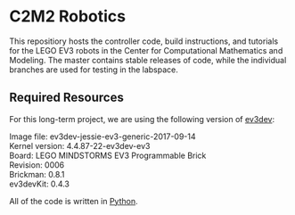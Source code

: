 # C2M2 Robotics
This repositiory hosts the controller code, build instructions, and tutorials for the LEGO EV3 robots in the Center for Computational Mathematics and Modeling. The master contains stable releases of code, while the individual branches are used for testing in the labspace.
## Required Resources
For this long-term project, we are using the following version of [ev3dev](https://www.ev3dev.org/):

Image file: ev3dev-jessie-ev3-generic-2017-09-14  
Kernel version: 4.4.87-22-ev3dev-ev3  
Board: LEGO MINDSTORMS EV3 Programmable Brick  
Revision: 0006  
Brickman: 0.8.1  
ev3devKit: 0.4.3

All of the code is written in [Python](https://www.python.org/downloads/).
